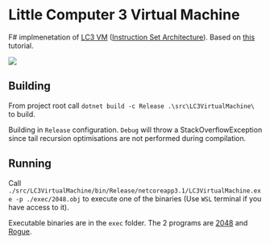 # Little Computer 3 Virtual Machine

F# implmenetation of [LC3 VM](https://en.wikipedia.org/wiki/Little_Computer_3) ([Instruction Set Architecture](https://justinmeiners.github.io/lc3-vm/supplies/lc3-isa.pdf)). Based on [this](https://justinmeiners.github.io/lc3-vm/) tutorial.

![](https://media.giphy.com/media/EDyebUFw2Yqq05iwcV/source.gif)

## Building

From project root call `dotnet build -c Release .\src\LC3VirtualMachine\` to build. 

Building in `Release` configuration. `Debug` will throw a StackOverflowException since tail recursion optimisations are not performed during compilation.


## Running

Call `./src/LC3VirtualMachine/bin/Release/netcoreapp3.1/LC3VirtualMachine.exe -p ./exec/2048.obj` to execute one of the binaries (Use `WSL` terminal if you have access to it).

Executable binaries are in the `exec` folder. The 2 programs are [2048](https://github.com/rpendleton/lc3-2048) and [Rogue](https://github.com/justinmeiners/lc3-rogue). 

